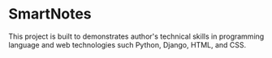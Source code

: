 # SmartNotes
This project is built to demonstrates author's technical skills in programming language and web technologies such Python, Django, HTML, and CSS.
